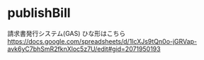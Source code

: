 # publishBill
請求書発行システム(GAS)
ひな形はこちら<br>
https://docs.google.com/spreadsheets/d/1IcXJs9tQn0o-jGRVap-avk6yC7bhSmR2fknXloc5z7U/edit#gid=2071950193
